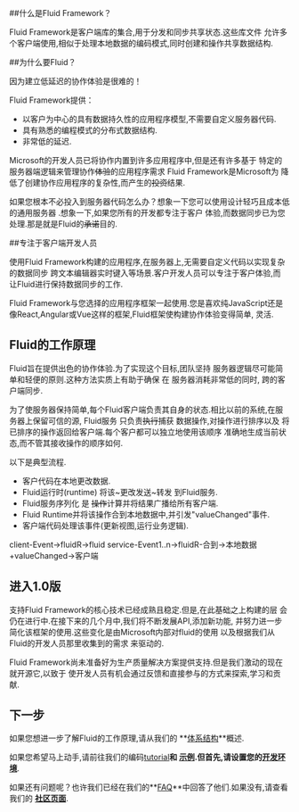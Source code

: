 ##什么是Fluid Framework？

Fluid Framework是客户端库的集合,用于分发和同步共享状态.这些库文件
允许多个客户端使用,相似于处理本地数据的编码模式,同时创建和操作共享数据结构.

##为什么要Fluid？

因为建立低延迟的协作体验是很难的！

Fluid Framework提供：

* 以客户为中心的具有数据持久性的应用程序模型,不需要自定义服务器代码.
* 具有熟悉的编程模式的分布式数据结构.
* 非常低的延迟.

Microsoft的开发人员已将协作内置到许多应用程序中,但是还有许多基于
特定的服务器端逻辑来管理协作~~体验~~的应用程序需求
 Fluid Framework是Microsoft为
降低了创建协作应用程序的复杂性,而产生的~~投资~~结果.

如果您根本不必投入到服务器代码怎么办？想象一下您可以使用设计轻巧且成本低的通用服务器
.想象一下,如果您所有的开发都专注于客户
体验,而数据同步已为您处理.那是就是Fluid的~~承诺~~目的.

##专注于客户端开发人员

使用Fluid Framework构建的应用程序,在服务器上,无需要自定义代码以实现复杂的数据同步
跨文本编辑器实时键入等场景.客户开发人员可以专注于客户体验,而
让Fluid进行保持数据同步的工作.

Fluid Framework与您选择的应用程序框架一起使用.您是喜欢纯JavaScript还是
像React,Angular或Vue这样的框架,Fluid框架使构建协作体验变得简单,
灵活.

## Fluid的工作原理

Fluid旨在提供出色的协作体验.为了实现这个目标,团队坚持
服务器逻辑尽可能简单和轻便的原则.这种方法实质上有助于确保 在 服务器消耗非常低的同时, 跨的客户端同步.

为了使服务器保持简单,每个Fluid客户端负责其自身的状态.相比以前的系统,在服务器上保留可信的源,
Fluid服务 只负责~~执行~~捕获 数据操作,对操作进行排序以及
将已排序的操作返回给客户端.每个客户都可以独立地使用该顺序
准确地生成当前状态,而不管其接收操作的顺序如何.

以下是典型流程.

* 客户代码在本地更改数据.
* Fluid运行时(runtime) 将该~更改发送~转发 到Fluid服务.
* Fluid服务序列化 是 ~~操作~~计算并将结果广播给所有客户端.
* Fluid Runtime并将该操作合到本地数据中,并引发"valueChanged"事件.
* 客户端代码处理该事件(更新视图,运行业务逻辑).

client-Event->fluidR->fluid service-Event1..n->fluidR-合到->本地数据+valueChanged->客户端

## 进入1.0版

支持Fluid Framework的核心技术已经成熟且稳定.但是,在此基础之上构建的层
会仍在进行中.在接下来的几个月中,我们将不断发展API,添加新功能,
并努力进一步简化该框架的使用.这些变化是由Microsoft内部对fluid的使用
以及根据我们从Fluid的开发人员那里收集到的需求 来驱动的.

Fluid Framework尚未准备好为生产质量解决方案提供支持.但是我们激动的现在就开源它,以致于
使开发人员有机会通过反馈和直接参与的方式来探索,学习和贡献.


## 下一步

如果您想进一步了解Fluid的工作原理,请从我们的
**[体系结构](concepts/architecture.md)**概述.

如果您希望马上动手,请前往我们的编码[tutorial](get-started/tutorial.md)**和
**[示例](get-started/examples.md)**.但首先,请设置您的[开发环境](get-started/quick-start.md)**.

如果还有问题呢？也许我们已经在我们的**[FAQ](faq.md)**中回答了他们.如果没有,请查看我们的
**[社区页面](https://fluidframework.com/community/)**.